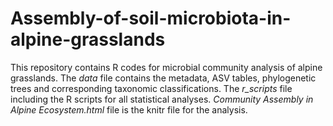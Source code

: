 # Assembly-of-soil-microbiota-in-alpine-grasslands
This repository contains R codes for microbial community analysis of alpine grasslands. The *data* file contains the metadata, ASV tables, phylogenetic trees and corresponding taxonomic classifications. The *r_scripts* file including the R scripts for all statistical analyses. *Community Assembly in Alpine Ecosystem.html* file is the  knitr file for the analysis.

